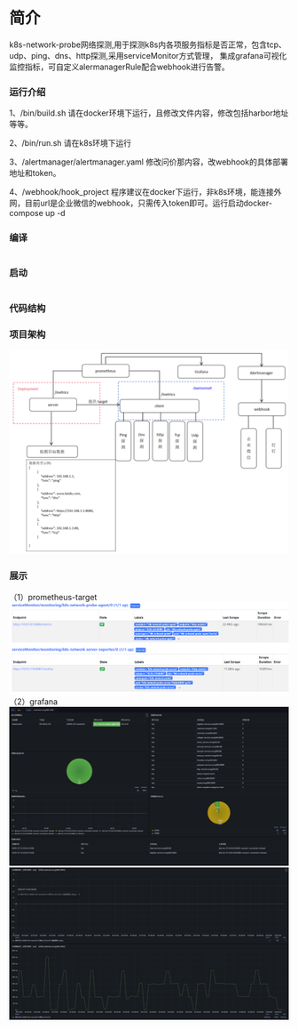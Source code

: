 # 简介
k8s-network-probe网络探测,用于探测k8s内各项服务指标是否正常，包含tcp、udp、ping、dns、http探测,采用serviceMonitor方式管理，
集成grafana可视化监控指标，可自定义alermanagerRule配合webhook进行告警。
### 运行介绍
1、/bin/build.sh 请在docker环境下运行，且修改文件内容，修改包括harbor地址等等。

2、/bin/run.sh 请在k8s环境下运行

3、/alertmanager/alertmanager.yaml 修改问价那内容，改webhook的具体部署地址和token。

4、/webhook/hook_project 程序建议在docker下运行，非k8s环境，能连接外网，目前url是企业微信的webhook，只需传入token即可。运行启动docker-compose up -d
### 编译
```shell

```
### 启动
```shell

```

### 代码结构


### 项目架构
![img.png](img.png)

### 展示
（1）prometheus-target
![img_1.png](img_1.png)
（2）grafana
![img_2.png](img_2.png)
![img_3.png](img_3.png)